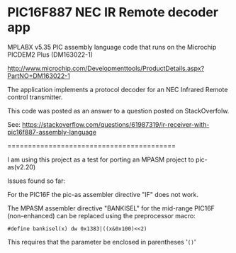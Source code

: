 PIC16F887 NEC IR Remote decoder app
===================================

MPLABX v5.35 PIC assembly language code that runs on the Microchip PICDEM2 Plus (DM163022-1) 

http://www.microchip.com/Developmenttools/ProductDetails.aspx?PartNO=DM163022-1

The application implements a protocol decoder for an NEC Infrared Remote control transmitter.

This code was posted as an answer to a question posted on StackOverfolw.

See: https://stackoverflow.com/questions/61987319/ir-receiver-with-pic16f887-assembly-language

=========================================

I am using this project as a test for porting an MPASM project to pic-as(v2.20)

Issues found so far:

For the PIC16F the pic-as assembler directive "IF" does not work.

The MPASM assembler directive "BANKISEL" for the mid-range PIC16F (non-enhanced) 
can be replaced using the preprocessor macro:

`#define bankisel(x) dw 0x1383|((x&0x100)<<2)`

This requires that the parameter be enclosed in parentheses '`()`'
